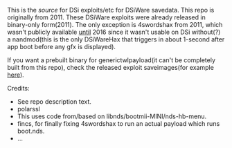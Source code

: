 This is the *source* for DSi exploits/etc for DSiWare savedata. This repo is originally from 2011. These DSiWare exploits were already released in binary-only form(2011). The only exception is 4swordshax from 2011, which wasn't publicly available [until](https://github.com/yellows8/3ds_dsiwarehax_installer) 2016 since it wasn't usable on DSi without(?) a nandmod(this is the only DSiWareHax that triggers in about 1-second after app boot before any gfx is displayed).

If you want a prebuilt binary for generictwlpayload(it can't be completely built from this repo), check the released exploit saveimages(for example [here](https://github.com/yellows8/3ds_dsiwarehax_installer)).

Credits:
* See repo description text.
* polarssl
* This uses code from/based on libnds/bootmii-MINI/nds-hb-menu.
* fincs, for finally fixing 4swordshax to run an actual payload which runs boot.nds.
* ...
